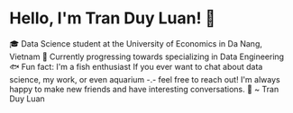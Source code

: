 # Hello, I'm Tran Duy Luan! 👋
🎓 Data Science student at the University of Economics in Da Nang, Vietnam
🚀 Currently progressing towards specializing in Data Engineering
🐟 Fun fact: I'm a fish enthusiast
If you ever want to chat about data science, my work, or even aquarium -.-  feel free to reach out!
I'm always happy to make new friends and have interesting conversations. 💬
~ Tran Duy Luan
